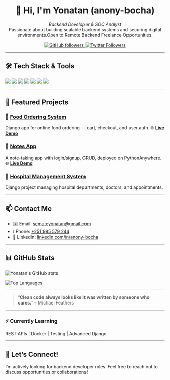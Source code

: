 <div align="center">

<h1>👋 Hi, I'm Yonatan (anony-bocha)</h1>
  
<p>
  <em>Backend Developer & SOC Analyst</em><br/>
  Passionate about building scalable backend systems and securing digital environments.Open to Remote Backend Freelance Opportunities.
</p>

<p>
  <a href="https://github.com/anony-bocha" target="_blank">
    <img src="https://img.shields.io/github/followers/anony-bocha?style=social" alt="GitHub followers" />
  </a>
<a href="https://twitter.com/YSemate58412" target="_blank" rel="noopener noreferrer">
  <img src="https://img.shields.io/twitter/follow/YSemate58412?style=social" alt="Twitter Followers" />
</a>
</p>

</div>

---

## 🛠️ Tech Stack & Tools

<img src="https://img.shields.io/badge/Python-3776AB?style=for-the-badge&logo=python&logoColor=white" />  
<img src="https://img.shields.io/badge/Django-092E20?style=for-the-badge&logo=django&logoColor=white" />  
<img src="https://img.shields.io/badge/PostgreSQL-336791?style=for-the-badge&logo=postgresql&logoColor=white" />  
<img src="https://img.shields.io/badge/JavaScript-F7DF1E?style=for-the-badge&logo=javascript&logoColor=black" />  
<img src="https://img.shields.io/badge/HTML5-E34F26?style=for-the-badge&logo=html5&logoColor=white" />  
<img src="https://img.shields.io/badge/CSS3-1572B6?style=for-the-badge&logo=css3&logoColor=white" />  
<img src="https://img.shields.io/badge/Git-F05032?style=for-the-badge&logo=git&logoColor=white" />  

---

## 🚀 Featured Projects

### 🍔 [Food Ordering System](https://github.com/anony-bocha/foodordering)  
Django app for online food ordering — cart, checkout, and user auth.
🌐 **[Live Demo]( https://foodordering-kgwb.onrender.com/)**            
### 📝 [Notes App](https://github.com/anony-bocha/notes_app)  
A note-taking app with login/signup, CRUD, deployed on PythonAnywhere.
🌐 **[Live Demo](https://anony.pythonanywhere.com)**
### 🏥 [Hospital Management System](https://github.com/anony-bocha/hospital_management_system)  
Django project managing hospital departments, doctors, and appointments.

---

## 📫 Contact Me

- ✉️ Email: [semateyonatan@gmail.com](mailto:semateyonatan@gmail.com)  
- 📞 Phone: [+251 985 579 244](tel:+251985579244)  
- 🔗 LinkedIn: [linkedin.com/in/anony-bocha](https://www.linkedin.com/in/anony-bocha)

---

## 📊 GitHub Stats

![Yonatan's GitHub stats](https://github-readme-stats.vercel.app/api?username=anony-bocha&show_icons=true&theme=radical)

![Top Languages](https://github-readme-stats.vercel.app/api/top-langs/?username=anony-bocha&layout=compact&theme=radical)

---

> “**Clean code always looks like it was written by someone who cares.**” – Michael Feathers

---

### ⚡ Currently Learning  
REST APIs | Docker | Testing | Advanced Django

---

## 🤝 Let’s Connect!

I’m actively looking for backend developer roles. Feel free to reach out to discuss opportunities or collaborations!
